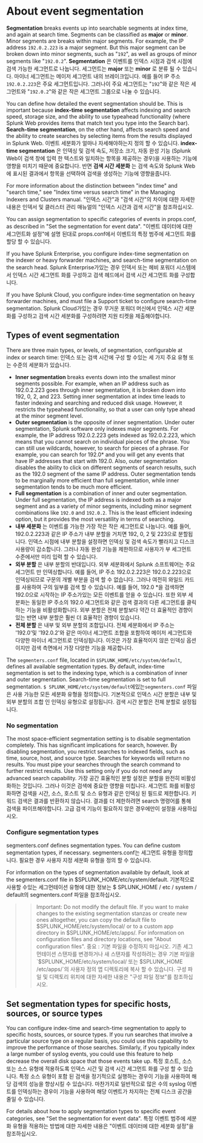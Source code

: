 # About event segmentation

__Segmentation__ breaks events up into searchable segments at index time, and again at search time. Segments can be classified as __major__ or __minor__. Minor segments are breaks within major segments. For example, the IP address `192.0.2.223` is a major segment. But this major segment can be broken down into minor segments, such as "`192`", as well as groups of minor segments like "`192.0.2`".
__Segmentation__ 은 이벤트를 인덱스 시점과 검색 시점에 검색 가능한 세그먼트로 나눕니다. 세그먼트는 __major__ 또는 __minor__ 로 분류 될 수 있습니다. 마이너 세그먼트는 메이저 세그먼트 내의 브레이크입니다. 예를 들어 IP 주소 `192.0.2.223`은 주요 세그먼트입니다. 그러나이 주요 세그먼트는 "`192`"와 같은 작은 세그먼트와 "`192.0.2`"와 같은 작은 세그먼트 그룹으로 나눌 수 있습니다.

You can define how detailed the event segmentation should be. This is important because __index-time segmentation__ affects indexing and search speed, storage size, and the ability to use typeahead functionality (where Splunk Web provides items that match text you type into the Search bar). __Search-time segmentation__, on the other hand, affects search speed and the ability to create searches by selecting items from the results displayed in Splunk Web.
이벤트 세분화가 얼마나 자세해야하는지 정의 할 수 있습니다. __index-time segmentation__ 은 인덱싱 및 검색 속도, 저장소 크기, 자동 완성 기능 (Splunk Web이 검색 창에 입력 한 텍스트와 일치하는 항목을 제공하는 경우)을 사용하는 기능에 영향을 미치기 때문에 중요합니다. 반면 __검색 시간 세분화__ 는 검색 속도와 Splunk Web에 표시된 결과에서 항목을 선택하여 검색을 생성하는 기능에 영향을줍니다.

For more information about the distinction between "index time" and "search time," see "Index time versus search time" in the Managing Indexers and Clusters manual.
"인덱스 시간"과 "검색 시간"의 차이에 대한 자세한 내용은 인덱서 및 클러스터 관리 매뉴얼의 "인덱스 시간과 검색 시간"을 참조하십시오.

You can assign segmentation to specific categories of events in props.conf, as described in "Set the segmentation for event data".
"이벤트 데이터에 대한 세그먼트화 설정"에 설명 된대로 props.conf에서 이벤트의 특정 범주에 세그먼트 화를 할당 할 수 있습니다.

If you have Splunk Enterprise, you configure index-time segmentation on the indexer or heavy forwarder machines, and search-time segmentation on the search head.
Splunk Enterprise가있는 경우 인덱서 또는 헤비 포워더 시스템에서 인덱스 시간 세그먼트 화를 구성하고 검색 헤드에서 검색 시간 세그먼트 화를 구성합니다.

If you have Splunk Cloud, you configure index-time segmentation on heavy forwarder machines, and must file a Support ticket to configure search-time segmentation.
Splunk Cloud가있는 경우 무거운 포워더 머신에서 인덱스 시간 세분화를 구성하고 검색 시간 세분화를 구성하려면 지원 티켓을 제출해야합니다.

## Types of event segmentation

There are three main types, or levels, of segmentation, configurable at index or search time:
인덱스 또는 검색 시간에 구성 할 수있는 세 가지 주요 유형 또는 수준의 세분화가 있습니다.

- __Inner segmentation__ breaks events down into the smallest minor segments possible. For example, when an IP address such as 192.0.2.223 goes through inner segmentation, it is broken down into 192, 0, 2, and 223. Setting inner segmentation at index time leads to faster indexing and searching and reduced disk usage. However, it restricts the typeahead functionality, so that a user can only type ahead at the minor segment level.
- __Outer segmentation__ is the opposite of inner segmentation. Under outer segmentation, Splunk software only indexes major segments. For example, the IP address 192.0.2.223 gets indexed as 192.0.2.223, which means that you cannot search on individual pieces of the phrase. You can still use wildcards, however, to search for pieces of a phrase. For example, you can search for 192.0* and you will get any events that have IP addresses that start with 192.0. Also, outer segmentation disables the ability to click on different segments of search results, such as the 192.0 segment of the same IP address. Outer segmentation tends to be marginally more efficient than full segmentation, while inner segmentation tends to be much more efficient.
- __Full segmentation__ is a combination of inner and outer segmentation. Under full segmentation, the IP address is indexed both as a major segment and as a variety of minor segments, including minor segment combinations like `192.0` and `192.0.2`. This is the least efficient indexing option, but it provides the most versatility in terms of searching.
- __내부 세분화__ 는 이벤트를 가능한 가장 작은 작은 세그먼트로 나눕니다. 예를 들어, 192.0.2.223과 같은 IP 주소가 내부 분할을 거치면 192, 0, 2 및 223으로 분할됩니다. 인덱스 시점에 내부 분할을 설정하면 인덱싱 및 검색 속도가 빨라지고 디스크 사용량이 감소합니다. 그러나 자동 완성 기능을 제한하므로 사용자가 부 세그먼트 수준에서만 미리 입력 할 수 있습니다.
- __외부 분할__ 은 내부 분할의 반대입니다. 외부 세분화에서 Splunk 소프트웨어는 주요 세그먼트 만 인덱싱합니다. 예를 들어, IP 주소 192.0.2.223은 192.0.2.223으로 인덱싱되므로 구문의 개별 부분을 검색 할 수 없습니다. 그러나 여전히 와일드 카드를 사용하여 구의 일부를 검색 할 수 있습니다. 예를 들어, 192.0 *을 검색하면 192.0으로 시작하는 IP 주소가있는 모든 이벤트를 얻을 수 있습니다. 또한 외부 세분화는 동일한 IP 주소의 192.0 세그먼트와 같은 검색 결과의 다른 세그먼트를 클릭하는 기능을 비활성화합니다. 외부 분할은 전체 분할보다 약간 더 효율적인 경향이있는 반면 내부 분할은 훨씬 더 효율적인 경향이 있습니다.
- __전체 분할__ 은 내부 및 외부 분할의 조합입니다. 전체 세분화에서 IP 주소는 '192.0'및 '192.0.2'와 같은 마이너 세그먼트 조합을 포함하여 메이저 세그먼트와 다양한 마이너 세그먼트로 인덱싱됩니다. 이것은 가장 효율적이지 않은 인덱싱 옵션이지만 검색 측면에서 가장 다양한 기능을 제공합니다.

The `segmenters.conf` file, located in `$SPLUNK_HOME/etc/system/default`, defines all available segmentation types. By default, index-time segmentation is set to the indexing type, which is a combination of inner and outer segmentation. Search-time segmentation is set to full segmentation.
`$ SPLUNK_HOME/etc/system/default`에있는`segmenters.conf` 파일은 사용 가능한 모든 세분화 유형을 정의합니다. 기본적으로 인덱스 시간 분할은 내부 및 외부 분할의 조합 인 인덱싱 유형으로 설정됩니다. 검색 시간 분할은 전체 분할로 설정됩니다.

### No segmentation

The most space-efficient segmentation setting is to disable segmentation completely. This has significant implications for search, however. By disabling segmentation, you restrict searches to indexed fields, such as time, source, host, and source type. Searches for keywords will return no results. You must pipe your searches through the search command to further restrict results. Use this setting only if you do not need any advanced search capability.
가장 공간 효율적인 분할 설정은 분할을 완전히 비활성화하는 것입니다. 그러나 이것은 검색에 중요한 영향을 미칩니다. 세그먼트 화를 비활성화하면 검색을 시간, 소스, 호스트 및 소스 유형과 같은 인덱싱 된 필드로 제한합니다. 키워드 검색은 결과를 반환하지 않습니다. 결과를 더 제한하려면 search 명령어를 통해 검색을 파이프해야합니다. 고급 검색 기능이 필요하지 않은 경우에만이 설정을 사용하십시오.

### Configure segmentation types

segmenters.conf defines segmentation types. You can define custom segmentation types, if necessary.
segmenters.conf는 세그먼트 유형을 정의합니다. 필요한 경우 사용자 지정 세분화 유형을 정의 할 수 있습니다.

For information on the types of segmentation available by default, look at the segmenters.conf file in $SPLUNK_HOME/etc/system/default.
기본적으로 사용할 수있는 세그먼테이션 유형에 대한 정보는 $ SPLUNK_HOME / etc / system / default의 segmenters.conf 파일을 참조하십시오.

>> Important: Do not modify the default file. If you want to make changes to the existing segmentation stanzas or create new ones altogether, you can copy the default file to $SPLUNK_HOME/etc/system/local/ or to a custom app directory in $SPLUNK_HOME/etc/apps/. For information on configuration files and directory locations, see "About configuration files".
>> 중요 : 기본 파일을 수정하지 마십시오. 기존 세그먼테이션 스탠자를 변경하거나 새 스탠자를 작성하려는 경우 기본 파일을 `$SPLUNK_HOME/etc/system/local/ 또는 $SPLUNK_HOME /etc/apps/`의 사용자 정의 앱 디렉토리에 복사 할 수 있습니다. 구성 파일 및 디렉토리 위치에 대한 자세한 내용은 "구성 파일 정보"를 참조하십시오.

## Set segmentation types for specific hosts, sources, or source types

You can configure index-time and search-time segmentation to apply to specific hosts, sources, or source types. If you run searches that involve a particular source type on a regular basis, you could use this capability to improve the performance of those searches. Similarly, if you typically index a large number of syslog events, you could use this feature to help decrease the overall disk space that those events take up.
특정 호스트, 소스 또는 소스 유형에 적용하도록 인덱스 시간 및 검색 시간 세그먼트 화를 구성 할 수 있습니다. 특정 소스 유형이 포함 된 검색을 정기적으로 실행하는 경우이 기능을 사용하여 해당 검색의 성능을 향상시킬 수 있습니다. 마찬가지로 일반적으로 많은 수의 syslog 이벤트를 인덱싱하는 경우이 기능을 사용하여 해당 이벤트가 차지하는 전체 디스크 공간을 줄일 수 있습니다.

For details about how to apply segmentation types to specific event categories, see "Set the segmentation for event data".
특정 이벤트 범주에 세분화 유형을 적용하는 방법에 대한 자세한 내용은 "이벤트 데이터에 대한 세분화 설정"을 참조하십시오.
